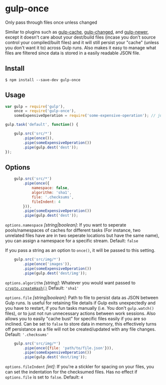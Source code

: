 # gulp-once
Only pass through files once unless changed

Similar to plugins such as [gulp-cache](https://www.npmjs.com/package/gulp-cache), [gulp-changed](https://www.npmjs.com/package/gulp-changed), and [gulp-newer](https://www.npmjs.com/package/gulp-newer), except it doesn't care about your dest/build files (incase you don't source control your compiled/built files) and it will still persist your "cache" (unless you don't want it to) across Gulp runs. Also makes it easy to manage what files are filtered since data is stored in a easily readable JSON file.

## Install

```
$ npm install --save-dev gulp-once
```


## Usage

```js
var gulp = require('gulp'),
    once = require('gulp-once'),
    someExpensiveOperation = require('some-expensive-operation'); // just for example.

gulp.task('default', function() {

    gulp.src('src/*')
        .pipe(once()),
        .pipe(someExpensiveOperation())
        .pipe(gulp.dest('dest'));
});
```


## Options

```js
    gulp.src('src/*')
        .pipe(once({
            namespace: false,
            algorithm: 'sha1',
            file: '.checksums',
            fileIndent: 4
        })),
        .pipe(someExpensiveOperation())
        .pipe(gulp.dest('dest'));
```

`options.namespace` *[string|boolean]*: If you want to seperate pools/namespaces of caches for different tasks (For instance, two unrelated files have are in two seperate locations but have the same name), you can assign a namespace for a specific stream. Default: `false`

If you pass a string as an option to `once()`, it will be passed to this setting.

```js
    gulp.src('src/img/*')
        .pipe(once('images')),
        .pipe(someExpensiveOperation())
        .pipe(gulp.dest('dest/img'));
```

`options.algorithm` *[string]*: Whatever you would want passed to [`crypto.createHash()`](https://nodejs.org/api/crypto.html#crypto_crypto_createhash_algorithm) Default: `'sha1'`

`options.file` *[string|boolean]*: Path to file to persist data as JSON between Gulp runs. Is useful for retaining file details if Gulp exits unexpectedly and you have to restart, if you fun tasks manually (i.e. You don't `gulp.watch()` files), or to just not run unnecessary actions between work sessions. Also allows you to easily "cache bust" for specific files easily if you are so inclined. Can be set to `false` to store data in memory, this effectively turns off persistance as a file will not be created/updated with any file changes. Default: `'.checksums'`

```js
    gulp.src('src/img/*')
        .pipe(once({file: 'path/to/file.json'})),
        .pipe(someExpensiveOperation())
        .pipe(gulp.dest('dest/img'));
```

`options.fileIndent` *[int]*: If you're a stickler for spacing on your files, you can set the indentation for the checksumed files. Has no effect if `options.file` is set to `false`. Default: `4`
